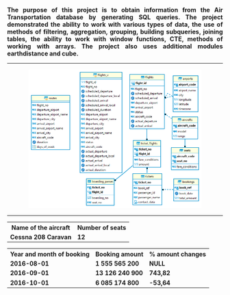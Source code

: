 <body><b>
    <p align="justify">
      The purpose of this project is to obtain information
      from the Air Transportation database by generating SQL queries. 
      The project demonstrated the ability to work with various types of data, 
      the use of methods of filtering, aggregation, grouping, building subqueries,
      joining tables, the ability to work with window functions, CTE, methods of working with arrays.
      The project also uses additional modules earthdistance and cube.
      <hr>  
    </p>
    <p align="center">
        <img src="https://github.com/DurinPavel/avia_transportations_sql/blob/main/images/postgres_bookings.png" alt="Screenshot of the database diagram" width=80%>
        <hr>
    </p>
    <table>
    <tr><th>Name of the aircraft</th><th>Number of seats</th>
    </tr><tr class="odd"><td>Cessna 208 Caravan</td><td>12</td></tr>
    </table>
    <table>
    <tr><th>Year and month of booking</th>
    <th>Booking amount</th>
    <th>% amount changes</th>
    </tr><tr class="odd"><td>2016-08-01</td><td>1 555 565 200</td><td>NULL</td></tr>
    <tr><td>2016-09-01</td><td>13 126 240 900</td><td>743,82</td></tr>
    <tr class="odd"><td>2016-10-01</td><td>6 085 174 800</td><td>-53,64</td></tr>
    </table>
</b></body>
